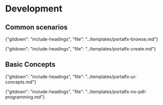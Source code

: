 
<!--When documents are deprecated,they are commented out of this index. -->
<!--When documents are in the main index, they are commented out of this index. -->

# Development

## Common scenarios

{"gitdown": "include-headings", "file": "../templates/portalfx-browse.md"}

{"gitdown": "include-headings", "file": "../templates/portalfx-create.md"}

## Basic Concepts

{"gitdown": "include-headings", "file": "../templates/portalfx-ui-concepts.md"}

{"gitdown": "include-headings", "file": "../templates/portalfx-no-pdl-programming.md"}
  